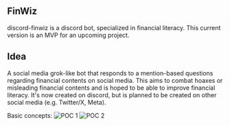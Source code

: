 ## FinWiz
discord-finwiz is a discord bot, specialized in financial literacy.
This current version is an MVP for an upcoming project.

## Idea
A social media grok-like bot that responds to a mention-based questions regarding financial contents on social media. This aims to combat hoaxes or misleading financial contents and is hoped to be able to improve financial literacy. 
It's now created on discord, but is planned to be created on other social media (e.g. Twitter/X, Meta).

Basic concepts:
![POC 1](https://github.com/sleepyallover/poc1.png)
![POC 2](https://github.com/sleepyallover/poc2.png)
